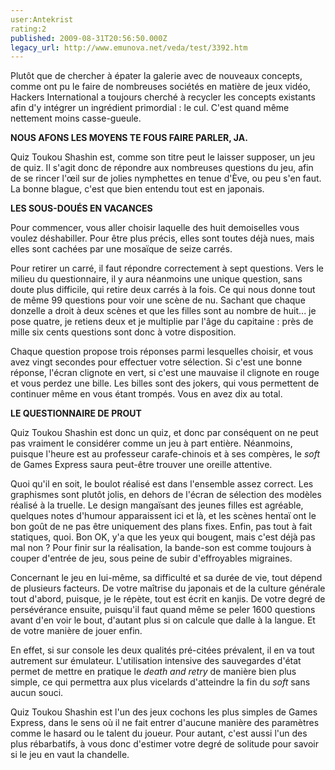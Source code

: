 ```yaml
---
user:Antekrist
rating:2
published: 2009-08-31T20:56:50.000Z
legacy_url: http://www.emunova.net/veda/test/3392.htm
---
```

Plutôt que de chercher à épater la galerie avec de nouveaux concepts, comme ont pu le faire de nombreuses sociétés en matière de jeux vidéo, Hackers International a toujours cherché à recycler les concepts existants afin d'y intégrer un ingrédient primordial : le cul. C'est quand même nettement moins casse-gueule.  

  

**NOUS AFONS LES MOYENS TE FOUS FAIRE PARLER, JA.**  

Quiz Toukou Shashin est, comme son titre peut le laisser supposer, un jeu de quiz. Il s'agit donc de répondre aux nombreuses questions du jeu, afin de se rincer l'œil sur de jolies nymphettes en tenue d'Ève, ou peu s'en faut. La bonne blague, c'est que bien entendu tout est en japonais.  

  

**LES SOUS-DOUÉS EN VACANCES**  

Pour commencer, vous aller choisir laquelle des huit demoiselles vous voulez déshabiller. Pour être plus précis, elles sont toutes déjà nues, mais elles sont cachées par une mosaïque de seize carrés.  

Pour retirer un carré, il faut répondre correctement à sept questions. Vers le milieu du questionnaire, il y aura néanmoins une unique question, sans doute plus difficile, qui retire deux carrés à la fois. Ce qui nous donne tout de même 99 questions pour voir une scène de nu. Sachant que chaque donzelle a droit à deux scènes et que les filles sont au nombre de huit... je pose quatre, je retiens deux et je multiplie par l'âge du capitaine : près de mille six cents questions sont donc à votre disposition.  

Chaque question propose trois réponses parmi lesquelles choisir, et vous avez vingt secondes pour effectuer votre sélection. Si c'est une bonne réponse, l'écran clignote en vert, si c'est une mauvaise il clignote en rouge et vous perdez une bille. Les billes sont des jokers, qui vous permettent de continuer même en vous étant trompés. Vous en avez dix au total.  

  

**LE QUESTIONNAIRE DE PROUT**  

Quiz Toukou Shashin est donc un quiz, et donc par conséquent on ne peut pas vraiment le considérer comme un jeu à part entière. Néanmoins, puisque l'heure est au professeur carafe-chinois et à ses compères, le _soft_ de Games Express saura peut-être trouver une oreille attentive.  

Quoi qu'il en soit, le boulot réalisé est dans l'ensemble assez correct. Les graphismes sont plutôt jolis, en dehors de l'écran de sélection des modèles réalisé à la truelle. Le design mangaïsant des jeunes filles est agréable, quelques notes d'humour apparaissent ici et là, et les scènes hentaï ont le bon goût de ne pas être uniquement des plans fixes. Enfin, pas tout à fait statiques, quoi. Bon OK, y'a que les yeux qui bougent, mais c'est déjà pas mal non ? Pour finir sur la réalisation, la bande-son est comme toujours à couper d'entrée de jeu, sous peine de subir d'effroyables migraines.  

Concernant le jeu en lui-même, sa difficulté et sa durée de vie, tout dépend de plusieurs facteurs. De votre maîtrise du japonais et de la culture générale tout d'abord, puisque, je le répète, tout est écrit en kanjis. De votre degré de persévérance ensuite, puisqu'il faut quand même se peler 1600 questions avant d'en voir le bout, d'autant plus si on calcule que dalle à la langue. Et de votre manière de jouer enfin.  

En effet, si sur console les deux qualités pré-citées prévalent, il en va tout autrement sur émulateur. L'utilisation intensive des sauvegardes d'état permet de mettre en pratique le _death and retry_ de manière bien plus simple, ce qui permettra aux plus vicelards d'atteindre la fin du _soft_ sans aucun souci.  

Quiz Toukou Shashin est l'un des jeux cochons les plus simples de Games Express, dans le sens où il ne fait entrer d'aucune manière des paramètres comme le hasard ou le talent du joueur. Pour autant, c'est aussi l'un des plus rébarbatifs, à vous donc d'estimer votre degré de solitude pour savoir si le jeu en vaut la chandelle.